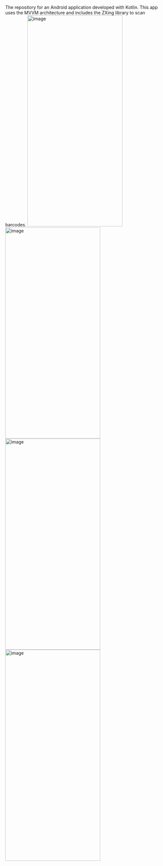 The repository for an Android application developed with Kotlin.
This app uses the MVVM architecture and includes the ZXing library to scan barcodes.
<img width="300" height="667" alt="image" src="https://github.com/user-attachments/assets/1016d39b-224d-4d1e-b1c8-de77a96f027c" />
<img width="300" height="667" alt="image" src="https://github.com/user-attachments/assets/3d7bdb1b-822d-40a3-b1a2-dd578dadcf2e" />
<img width="300" height="667" alt="image" src="https://github.com/user-attachments/assets/17dc51a6-1f14-454e-ad6e-1129aff02cf9" />
<img width="300" height="667" alt="image" src="https://github.com/user-attachments/assets/e6b2a5bf-20e5-41e3-aaa9-62c6fb4c6624" />
